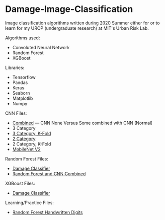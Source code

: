 # Damage-Image-Classification
Image classification algorithms written during 2020 Summer either for or to learn for my UROP (undergraduate research) at MIT's Urban Risk Lab. 

Algorithms used:
- Convoluted Neural Network
- Random Forest
- XGBoost

Libraries: 
- Tensorflow
- Pandas
- Keras
- Seaborn
- Matplotlib
- Numpy

CNN Files:
- [Combined](https://github.com/SandraTang/Damage-Image-Classification/blob/master/CNN_Combined_Damage_Classifiers.ipynb) — CNN None Versus Some combined with CNN (Normal)
- 3 Category
- [3 Category, K-Fold](https://github.com/SandraTang/Damage-Image-Classification/blob/master/CNN_Damage_Classifier.ipynb)
- [2 Category](https://github.com/SandraTang/Damage-Image-Classification/blob/master/CNN_No_Versus_Some_Damage_Classifier.ipynb)
- 2 Category, K-Fold
- [MobileNet V2](https://github.com/SandraTang/Damage-Image-Classification/blob/master/CNN_MobileNet_V2_Damage_Classifier.ipynb)

Random Forest Files:
- [Damage Classifier](https://github.com/SandraTang/Damage-Image-Classification/blob/master/Random_Forest_Damage_Classifier.ipynb)
- [Random Forest and CNN Combined](https://github.com/SandraTang/Damage-Image-Classification/blob/master/Random_Forest_and_CNN_Damage_Classifier.ipynb)

XGBoost Files:
- [Damage Classifier](https://github.com/SandraTang/Damage-Image-Classification/blob/master/XGBoost_Damage_Classifier.ipynb)

Learning/Practice Files:
- [Random Forest Handwritten Digits](https://github.com/SandraTang/Damage-Image-Classification/blob/master/Random_Forest_Handwritten_Digits.ipynb)
